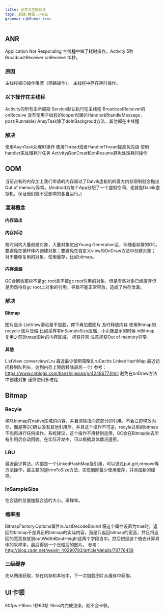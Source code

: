 ```yaml
---
title: 异常与性能优化 
tags: 新建,模板,小书匠
grammar_cjkRuby: true
---
```


## ANR
Application Not Responding
主线程中做了耗时操作。Activity 5秒 BroadcastReceiver onReceive 10秒。
### 原因
主线程被IO操作阻塞（网络操作）。
主线程中存在耗时操作。
### 以下操作在主线程
Activity的所有生命周期
Service默认执行在主线程
BroadcastReceiver的onReceive
没有使用子线程的looper创建的Handler的handleMessage，post(Runnable)
AnsyTask除了doInBackgroud方法，其他都在主线程
### 解决
使用AsynTask处理IO操作
使用Thread或者HandlerThread提高优先级
使用handler来处理耗时任务
Activity的onCreat和onResume避免处理耗时操作

## OOM
当前占有的内存加上我们申请的内存超过了Dalvik虚拟机的最大内存限制就会抛出Out of memory异常。(Android为每个App分配了一个虚拟空间，也就是Dalvik虚拟机，保证他们能不受影响的各自运行。)
### 混淆概念
#### 内存溢出
#### 内存抖动
短时间内大量创建对象，大量对象进出Young Generation区，伴随着频繁的GC。
要避免在循环体内创建对象；要避免在自定义view的OnDraw方法中创建对象；对于能够复用的对象，使用缓存，比如bitmap。
#### 内存泄漏
GC会回收那些不是gc root且不被gc root引用的对象，但是有些对象已经废弃但是仍然持有gc root上对象的引用，导致不能正常释放，造成了内存泄漏。
### 解决
#### Bitmap
图片显示
ListView滑动是不加载，停下再加载图片
及时释放内存
使用Bitmap的recycle
图片压缩
比如采样率inSampleSize压缩，小头像显示的时候
inBitmap
复用之前Bitmap图片的内存区域。
捕获异常
注意捕获Out of memory异常。
#### 其他
ListView converview/Lru 最近最少使用策略(LruCache LinkedHashMap 最近访问移到队列头，达到内存上限后移除最后一个)
参考：https://www.cnblogs.com/tianzhijiexian/p/4248677.html
避免在onDraw方法中创建对象
谨慎使用多进程

## Bitmap
### Recyle
移除bitmap在native区域的内容，并且清除指向这部分的引用。不会立即释放内存，而是等GC确认没有其他引用后，并且这个操作不可逆，recyle过后的bitmap不能再进行任何操作。系统建议，这个操作不用特别适用，GC会在Bitmap失去所有引用后自动回收。在实际开发中，可以根据具体情况适用。
### LRU
最近最少算法。内部是一个LinkedHashMap强引用，可以通过put,get,remove等方法操作，最主要的是trimToSize方法，实现删除最少使用缓存，并添加新的缓存。
### inSampleSize
在合适的位置加载合适的大小。采样率。
### 缩率图
BitmapFactory.Options属性inJustDecodeBound
将这个属性设置为true时，返回的bitmap不是真正的bitmap的实际内容，而是只返回bitmap的宽高，并且将返回的宽高存放到outWidth和outHeight这两个字段当中。然后根据这个值去计算具体的采样率，最后得到一个压缩后的图片。
参考：http://blog.csdn.net/weixin_40290793/article/details/78776459
### 三级缓存
先从网络获取，存在内存和本地中，下一次加载图片从缓存中获取。

## UI卡顿
60fps->16ms 1秒60帧 
16ms内完成渲染，就不会卡顿。